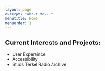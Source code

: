 ```yaml
---
layout: page
excerpt: "About Me..."
menutitle: Home
menuorder: 1
---
```




## Current Interests and Projects:

- User Expereince
- Accessibility
- Studs Terkel Radio Archive


